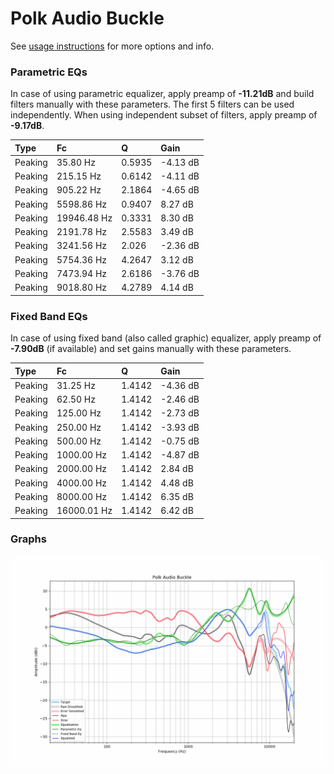 # Polk Audio Buckle
See [usage instructions](https://github.com/jaakkopasanen/AutoEq#usage) for more options and info.

### Parametric EQs
In case of using parametric equalizer, apply preamp of **-11.21dB** and build filters manually
with these parameters. The first 5 filters can be used independently.
When using independent subset of filters, apply preamp of **-9.17dB**.

| Type    | Fc          |      Q | Gain     |
|:--------|:------------|:-------|:---------|
| Peaking | 35.80 Hz    | 0.5935 | -4.13 dB |
| Peaking | 215.15 Hz   | 0.6142 | -4.11 dB |
| Peaking | 905.22 Hz   | 2.1864 | -4.65 dB |
| Peaking | 5598.86 Hz  | 0.9407 | 8.27 dB  |
| Peaking | 19946.48 Hz | 0.3331 | 8.30 dB  |
| Peaking | 2191.78 Hz  | 2.5583 | 3.49 dB  |
| Peaking | 3241.56 Hz  | 2.026  | -2.36 dB |
| Peaking | 5754.36 Hz  | 4.2647 | 3.12 dB  |
| Peaking | 7473.94 Hz  | 2.6186 | -3.76 dB |
| Peaking | 9018.80 Hz  | 4.2789 | 4.14 dB  |

### Fixed Band EQs
In case of using fixed band (also called graphic) equalizer, apply preamp of **-7.90dB**
(if available) and set gains manually with these parameters.

| Type    | Fc          |      Q | Gain     |
|:--------|:------------|:-------|:---------|
| Peaking | 31.25 Hz    | 1.4142 | -4.36 dB |
| Peaking | 62.50 Hz    | 1.4142 | -2.46 dB |
| Peaking | 125.00 Hz   | 1.4142 | -2.73 dB |
| Peaking | 250.00 Hz   | 1.4142 | -3.93 dB |
| Peaking | 500.00 Hz   | 1.4142 | -0.75 dB |
| Peaking | 1000.00 Hz  | 1.4142 | -4.87 dB |
| Peaking | 2000.00 Hz  | 1.4142 | 2.84 dB  |
| Peaking | 4000.00 Hz  | 1.4142 | 4.48 dB  |
| Peaking | 8000.00 Hz  | 1.4142 | 6.35 dB  |
| Peaking | 16000.01 Hz | 1.4142 | 6.42 dB  |

### Graphs
![](./Polk%20Audio%20Buckle.png)